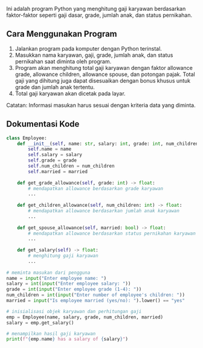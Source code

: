 Ini adalah program Python yang menghitung gaji karyawan berdasarkan faktor-faktor seperti gaji dasar, grade, jumlah anak, dan status pernikahan. 

## Cara Menggunakan Program

1. Jalankan program pada komputer dengan Python terinstal.
2. Masukkan nama karyawan, gaji, grade, jumlah anak, dan status pernikahan saat diminta oleh program.
3. Program akan menghitung total gaji karyawan dengan faktor allowance grade, allowance children, allowance spouse, dan potongan pajak. Total gaji yang dihitung juga dapat disesuaikan dengan bonus khusus untuk grade dan jumlah anak tertentu.
4. Total gaji karyawan akan dicetak pada layar.

Catatan: Informasi masukan harus sesuai dengan kriteria data yang diminta.

## Dokumentasi Kode

``` python
class Employee:
    def __init__(self, name: str, salary: int, grade: int, num_children: int, married: bool):
        self.name = name
        self.salary = salary
        self.grade = grade
        self.num_children = num_children
        self.married = married
    
    def get_grade_allowance(self, grade: int) -> float:
        # mendapatkan allowance berdasarkan grade karyawan
        ...
    
    def get_children_allowance(self, num_children: int) -> float:
        # mendapatkan allowance berdasarkan jumlah anak karyawan
        ...
        
    def get_spouse_allowance(self, married: bool) -> float:
        # mendapatkan allowance berdasarkan status pernikahan karyawan
        ...
        
    def get_salary(self) -> float:
        # menghitung gaji karyawan
        ...
        
# meminta masukan dari pengguna
name = input("Enter employee name: ")
salary = int(input("Enter employee salary: "))
grade = int(input("Enter employee grade (1-4): "))
num_children = int(input("Enter number of employee's children: "))
married = input("Is employee married (yes/no): ").lower() == "yes"

# inisialisasi objek karyawan dan perhitungan gaji
emp = Employee(name, salary, grade, num_children, married)
salary = emp.get_salary()

# menampilkan hasil gaji karyawan
print(f"{emp.name} has a salary of {salary}")
```
